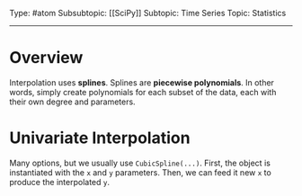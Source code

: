 Type: #atom
Subsubtopic: [[SciPy]]
Subtopic: Time Series
Topic: Statistics

----
# Overview

Interpolation uses **splines**. Splines are **piecewise polynomials**. In other words, simply create polynomials for each subset of the data, each with their own degree and parameters.

# Univariate Interpolation

Many options, but we usually use `CubicSpline(...)`. First, the object is instantiated with the `x` and `y` parameters. Then, we can feed it new `x` to produce the interpolated `y`.
